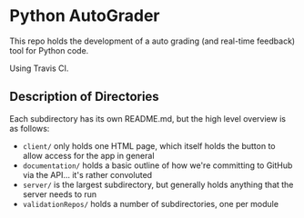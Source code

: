 # Python AutoGrader


This repo holds the development of a auto grading (and real-time feedback) tool for Python code.


Using Travis CI.



## Description of Directories


Each subdirectory has its own README.md, but the high level overview is as follows:

* `client/` only holds one HTML page, which itself holds the button to allow access for the app in general
* `documentation/` holds a basic outline of how we're committing to GitHub via the API... it's rather convoluted
* `server/` is the largest subdirectory, but generally holds anything that the server needs to run
* `validationRepos/` holds a number of subdirectories, one per module


